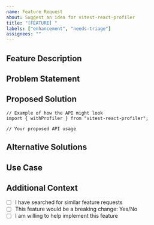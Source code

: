 ```yaml
---
name: Feature Request
about: Suggest an idea for vitest-react-profiler
title: "[FEATURE] "
labels: ["enhancement", "needs-triage"]
assignees: ""
---
```


## Feature Description

<!-- A clear and concise description of what you want to happen -->

## Problem Statement

<!-- What problem does this feature solve? Why is it needed? -->

## Proposed Solution

<!-- Describe the solution you'd like -->

```tsx
// Example of how the API might look
import { withProfiler } from "vitest-react-profiler";

// Your proposed API usage
```

## Alternative Solutions

<!-- Have you considered any alternative solutions or workarounds? -->

## Use Case

<!-- Provide a real-world scenario where this feature would be useful -->

## Additional Context

<!-- Add any other context, mockups, or examples about the feature request here -->

- [ ] I have searched for similar feature requests
- [ ] This feature would be a breaking change: Yes/No
- [ ] I am willing to help implement this feature
